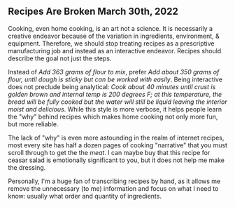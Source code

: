 Recipes Are Broken March 30th, 2022
-----------------------------------

Cooking, even home cooking, is an art not a science. It is necessarily a creative endeavor because of the variation in ingredients, environment, & equipment. Therefore, we should stop treating recipes as a prescriptive manufacturing job and instead as an interactive endeavor. Recipes should describe the goal not just the steps.

Instead of _Add 363 grams of flour to mix_, prefer _Add about 350 grams of flour, until dough is sticky but can be worked with easily_. Being interactive does not preclude being analytical: _Cook about 40 minutes until crust is golden brown and internal temp is 200 degrees F; at this temperature, the bread will be fully cooked but the water will still be liquid leaving the interior moist and delicious_. While this style is more verbose, it helps people learn the "why" behind recipes which makes home cooking not only more fun, but more reliable.

The lack of "why" is even more astounding in the realm of internet recipes, most every site has half a dozen pages of cooking "narrative" that you must scroll through to get the the _meat_. I can maybe buy that this recipe for ceasar salad is emotionally significant to you, but it does not help me make the dressing.

Personally, I'm a huge fan of transcribing recipes by hand, as it allows me remove the unnecessary (to me) information and focus on what I need to know: usually what order and quantity of ingredients.
